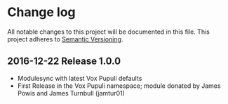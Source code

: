 # Change log
All notable changes to this project will be documented in this file. This project adheres to [Semantic Versioning](http://semver.org/).

## 2016-12-22 Release 1.0.0
- Modulesync with latest Vox Pupuli defaults
- First Release in the Vox Pupuli namespace; module donated by James Powis and James Turnbull (jamtur01)
